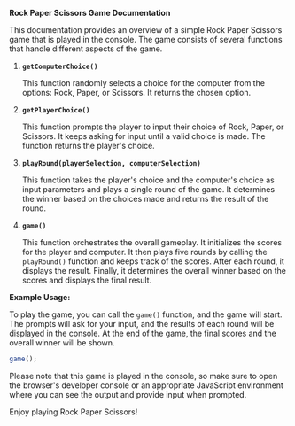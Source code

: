 **Rock Paper Scissors Game Documentation**

This documentation provides an overview of a simple Rock Paper Scissors game that is played in the console. The game consists of several functions that handle different aspects of the game.

1. **`getComputerChoice()`**

   This function randomly selects a choice for the computer from the options: Rock, Paper, or Scissors. It returns the chosen option.

2. **`getPlayerChoice()`**

   This function prompts the player to input their choice of Rock, Paper, or Scissors. It keeps asking for input until a valid choice is made. The function returns the player's choice.

3. **`playRound(playerSelection, computerSelection)`**

   This function takes the player's choice and the computer's choice as input parameters and plays a single round of the game. It determines the winner based on the choices made and returns the result of the round.

4. **`game()`**

   This function orchestrates the overall gameplay. It initializes the scores for the player and computer. It then plays five rounds by calling the `playRound()` function and keeps track of the scores. After each round, it displays the result. Finally, it determines the overall winner based on the scores and displays the final result.

**Example Usage:**

To play the game, you can call the `game()` function, and the game will start. The prompts will ask for your input, and the results of each round will be displayed in the console. At the end of the game, the final scores and the overall winner will be shown.

```javascript
game();
```

Please note that this game is played in the console, so make sure to open the browser's developer console or an appropriate JavaScript environment where you can see the output and provide input when prompted.

Enjoy playing Rock Paper Scissors!